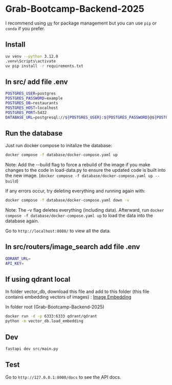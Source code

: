 # Grab-Bootcamp-Backend-2025

I recommend using [uv](https://github.com/astral-sh/uv) for package management but you can use `pip` or `conda` if you prefer.


## Install

```bash
uv venv --python 3.12.0
.venv\Scripts\activate
uv pip install -r requirements.txt
```
## In src/ add file .env
```bash
POSTGRES_USER=postgres
POSTGRES_PASSWORD=example
POSTGRES_DB=restaurants
POSTGRES_HOST=localhost
POSTGRES_PORT=5432
DATABASE_URL=postgresql://${POSTGRES_USER}:${POSTGRES_PASSWORD}@${POSTGRES_HOST}:${POSTGRES_PORT}/${POSTGRES_DB}
```
## Run the database

Just run docker compose to initalize the database:
```sh
docker compose -f database/docker-compose.yaml up
```
Note: Add the --build flag to force a rebuild of the image if you make changes to the code in load-data.py to ensure the updated code is built into the new image. (`docker compose -f database/docker-compose.yaml up --build`)

If any errors occur, try deleting everything and running again with:
```sh
docker compose -f database/docker-compose.yaml down -v
```
Note: The -v flag deletes everything (including data). Afterward, run `docker compose -f database/docker-compose.yaml up` to load the data into the database again.

Go to `http://localhost:8080/` to view all the data.

## In src/routers/image_search add file .env
```bash
QDRANT_URL=
API_KEY=
```

## If using qdrant local
In folder vector_db, download this file and add to this folder (this file contains embedding vectors of images) : [Image Embedding](https://drive.google.com/file/d/1TfGRQ-N2x_ZW1r-qQQXJ-0FzUQqjFg1H/view?usp=sharing)  

In folder root (Grab-Bootcamp-Backend-2025)
```bash
docker run -d -p 6333:6333 qdrant/qdrant
python -m vector_db.load_embedding
```


## Dev

```bash
fastapi dev src/main.py
```

## Test

Go to `http://127.0.0.1:8000/docs` to see the API docs.
